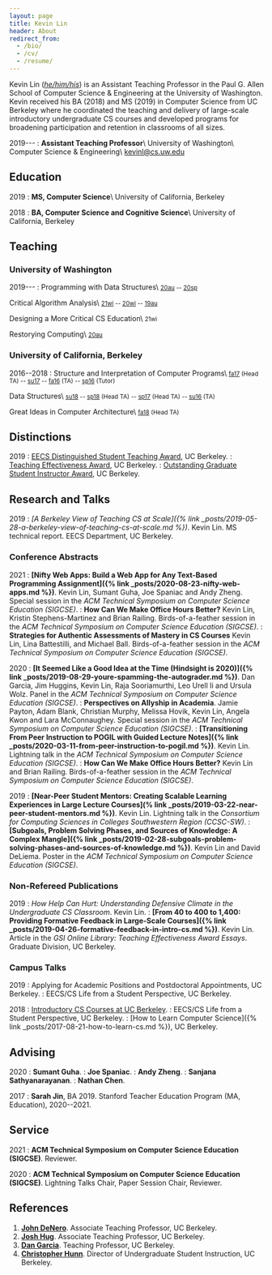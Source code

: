 ```yaml
---
layout: page
title: Kevin Lin
header: About
redirect_from:
  - /bio/
  - /cv/
  - /resume/
---
```


Kevin Lin ([*he/him/his*](https://www.mypronouns.org/he-him)) is an Assistant Teaching Professor in the Paul G. Allen School of Computer Science & Engineering at the University of Washington. Kevin received his BA (2018) and MS (2019) in Computer Science from UC Berkeley where he coordinated the teaching and delivery of large-scale introductory undergraduate CS courses and developed programs for broadening participation and retention in classrooms of all sizes.

2019---
: **Assistant Teaching Professor**\\
  University of Washington\\
  Computer Science & Engineering\\
  <kevinl@cs.uw.edu>

## Education

2019
: **MS, Computer Science**\\
  University of California, Berkeley

2018
: **BA, Computer Science and Cognitive Science**\\
  University of California, Berkeley

## Teaching

### University of Washington

2019---
: Programming with Data Structures\\
  <small>
  [20au](https://courses.cs.washington.edu/courses/cse143/20au/) --
  [20sp](https://courses.cs.washington.edu/courses/cse143/20sp/)
  </small>

  Critical Algorithm Analysis\\
  <small>
  [21wi](https://courses.cs.washington.edu/courses/cse373/21wi/) --
  [20wi](https://courses.cs.washington.edu/courses/cse332/20wi/) --
  [19au](https://courses.cs.washington.edu/courses/cse373/19au/)
  </small>

  Designing a More Critical CS Education\\
  <small>
  21wi
  </small>

  Restorying Computing\\
  <small>
  [20au](https://courses.cs.washington.edu/courses/cse390ha/20au/)
  </small>

### University of California, Berkeley

2016--2018
: Structure and Interpretation of Computer Programs\\
  <small>
  [fa17](https://inst.eecs.berkeley.edu/~cs61a/fa17/) (Head TA) --
  [su17](https://su17.cs61a.org/) --
  [fa16](https://inst.eecs.berkeley.edu/~cs61a/fa16/) (TA) --
  [sp16](https://inst.eecs.berkeley.edu/~cs61a/sp16/) (Tutor)
  </small>

  Data Structures\\
  <small>
  [su18](https://cs61bl.org/su18/) --
  [sp18](https://sp18.datastructur.es/) (Head TA) --
  [sp17](https://datastructur.es/sp17/) (Head TA) --
  [su16](https://cs61bl.org/su16/) (TA)
  </small>

  Great Ideas in Computer Architecture\\
  <small>
  [fa18](https://inst.eecs.berkeley.edu/~cs61c/fa18/) (Head TA)
  </small>

## Distinctions

2019
: [EECS Distinguished Student Teaching Award](https://www2.eecs.berkeley.edu/Students/Awards/13/), UC Berkeley.
: [Teaching Effectiveness Award](https://gsi.berkeley.edu/programs-services/award-programs/teaching-effectiveness/), UC Berkeley.
: [Outstanding Graduate Student Instructor Award](https://gsi.berkeley.edu/programs-services/award-programs/ogsi/), UC Berkeley.

## Research and Talks

2019
: *[A Berkeley View of Teaching CS at Scale]({% link _posts/2019-05-28-a-berkeley-view-of-teaching-cs-at-scale.md %})*.
  Kevin Lin.
  MS technical report. EECS Department, UC Berkeley.

### Conference Abstracts

2021
: **[Nifty Web Apps: Build a Web App for Any Text-Based Programming Assignment]({% link _posts/2020-08-23-nifty-web-apps.md %})**.
  Kevin Lin, Sumant Guha, Joe Spaniac and Andy Zheng.
  Special session in the *ACM Technical Symposium on Computer Science Education (SIGCSE)*.
: **How Can We Make Office Hours Better?**
  Kevin Lin, Kristin Stephens-Martinez and Brian Railing.
  Birds-of-a-feather session in the *ACM Technical Symposium on Computer Science Education (SIGCSE)*.
: **Strategies for Authentic Assessments of Mastery in CS Courses**
  Kevin Lin, Lina Battestilli, and Michael Ball.
  Birds-of-a-feather session in the *ACM Technical Symposium on Computer Science Education (SIGCSE)*.

2020
: **[It Seemed Like a Good Idea at the Time (Hindsight is 2020)]({% link _posts/2019-08-29-youre-spamming-the-autograder.md %})**.
  Dan Garcia, Jim Huggins, Kevin Lin, Raja Sooriamurthi, Leo Urell Ii and Ursula Wolz.
  Panel in the *ACM Technical Symposium on Computer Science Education (SIGCSE)*.
: **Perspectives on Allyship in Academia**.
  Jamie Payton, Adam Blank, Christian Murphy, Melissa Hovik, Kevin Lin, Angela Kwon and Lara McConnaughey.
  Special session in the *ACM Technical Symposium on Computer Science Education (SIGCSE)*.
: **[Transitioning From Peer Instruction to POGIL with Guided Lecture Notes]({% link _posts/2020-03-11-from-peer-instruction-to-pogil.md %})**.
  Kevin Lin.
  Lightning talk in the *ACM Technical Symposium on Computer Science Education (SIGCSE)*.
: **How Can We Make Office Hours Better?**
  Kevin Lin and Brian Railing.
  Birds-of-a-feather session in the *ACM Technical Symposium on Computer Science Education (SIGCSE)*.

2019
: **[Near-Peer Student Mentors: Creating Scalable Learning Experiences in Large Lecture Courses](% link _posts/2019-03-22-near-peer-student-mentors.md %})**.
  Kevin Lin.
  Lightning talk in the *Consortium for Computing Sciences in Colleges Southwestern Region (CCSC-SW)*.
: **[Subgoals, Problem Solving Phases, and Sources of Knowledge: A Complex Mangle]({% link _posts/2019-02-28-subgoals-problem-solving-phases-and-sources-of-knowledge.md %})**.
  Kevin Lin and David DeLiema.
  Poster in the *ACM Technical Symposium on Computer Science Education (SIGCSE)*.

### Non-Refereed Publications

2019
: *How Help Can Hurt: Understanding Defensive Climate in the Undergraduate CS Classroom*.
  Kevin Lin.
: **[From 40 to 400 to 1,400: Providing Formative Feedback in Large-Scale Courses]({% link _posts/2019-04-26-formative-feedback-in-intro-cs.md %})**.
  Kevin Lin.
  Article in the *GSI Online Library: Teaching Effectiveness Award Essays*. Graduate Division, UC Berkeley.

### Campus Talks

2019
: Applying for Academic Positions and Postdoctoral Appointments, UC Berkeley.
: EECS/CS Life from a Student Perspective, UC Berkeley.

2018
: [Introductory CS Courses at UC Berkeley](https://docs.google.com/presentation/d/1qQIxjFJ-5PvFntVaZ5hN9u5LecRXrZ_eJK5pf6KpCZ8/edit?usp=sharing).
: EECS/CS Life from a Student Perspective, UC Berkeley.
: [How to Learn Computer Science]({% link _posts/2017-08-21-how-to-learn-cs.md %}), UC Berkeley.

## Advising

2020
: **Sumant Guha**.
: **Joe Spaniac**.
: **Andy Zheng**.
: **Sanjana Sathyanarayanan**.
: **Nathan Chen**.

2017
: **Sarah Jin**, BA 2019.
  Stanford Teacher Education Program (MA, Education), 2020--2021.

## Service

2021
: **ACM Technical Symposium on Computer Science Education (SIGCSE)**.
  Reviewer.

2020
: **ACM Technical Symposium on Computer Science Education (SIGCSE)**.
  Lightning Talks Chair, Paper Session Chair, Reviewer.

## References

1. **[John DeNero](https://www2.eecs.berkeley.edu/Faculty/Homepages/denero.html)**. Associate Teaching Professor, UC Berkeley.
1. **[Josh Hug](https://www2.eecs.berkeley.edu/Faculty/Homepages/joshhug.html)**. Associate Teaching Professor, UC Berkeley.
1. **[Dan Garcia](https://www2.eecs.berkeley.edu/Faculty/Homepages/garcia.html)**. Teaching Professor, UC Berkeley.
1. **[Christopher Hunn](https://www2.eecs.berkeley.edu/Faculty/Homepages/cthunn.html)**. Director of Undergraduate Student Instruction, UC Berkeley.

